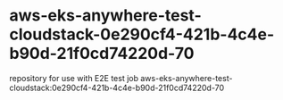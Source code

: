 # aws-eks-anywhere-test-cloudstack-0e290cf4-421b-4c4e-b90d-21f0cd74220d-70
repository for use with E2E test job aws-eks-anywhere-test-cloudstack:0e290cf4-421b-4c4e-b90d-21f0cd74220d-70
